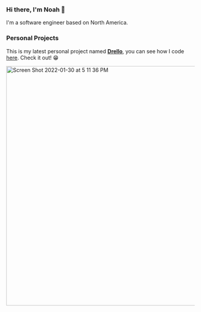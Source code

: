 ### Hi there, I'm Noah 👋

I'm a software engineer based on North America.

### Personal Projects

This is my latest personal project named [**Drello**](https://github.com/setunas/drello-api#drello-overview), you can see how I code [here](https://github.com/setunas/drello-api). Check it out! 😁

<img width="640" alt="Screen Shot 2022-01-30 at 5 11 36 PM" src="https://user-images.githubusercontent.com/12164726/152096478-c5afd4dd-1306-464c-a9e2-f326a1b5a198.png">
